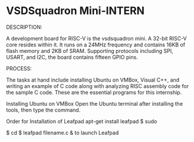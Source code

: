 # VSDSquadron Mini-INTERN
DESCRIPTION:

A development board for RISC-V is the vsdsquadron mini. A 32-bit RISC-V core resides within it. It runs on a 24MHz frequency and contains 16KB of flash memory and 2KB of SRAM. Supporting protocols including SPI, USART, and I2C, the board contains fifteen GPIO pins.

PROCESS:

The tasks at hand include installing Ubuntu on VMBox, Visual C++, and writing an example of C code along with analyzing RISC assembly code for the sample C code. These are the essential programs for this internship.

Installing Ubuntu on VMBox Open the Ubuntu terminal after installing the tools, then type the command.


Order for Installation of Leafpad apt-get install leafpad $ sudo

 $ cd $ leafpad filename.c & to launch Leafpad


